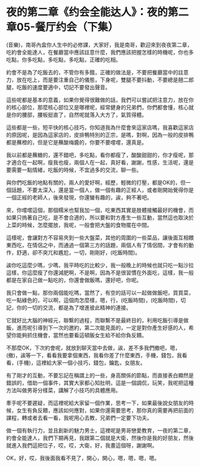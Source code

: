# 夜的第二章《约会全能达人》：夜的第二章05-餐厅约会（下集）

(音樂)，南哥內盒你人生中的必修課，大家好，我是南哥，歡迎來到夜夜第二章，吃約會全能達人，在餐廳當中應該註意什麼，我們應該把握怎樣的時機呢，你也多吃點，你多吃點，多吃點，多吃點，正確的吃相。

約會不是為了吃飯去的，不管你有多餓，正確的做法是，不要把餐廳當中的註意力，放在吃上，而是要注重自己的儀態，下身呢，雙腿不要抖動，不要總是翹二郎腿，吃飯的速度要適中，切記不要發出聲音。

這些呢都是基本的意義，如果你覺得很難做的話，我們可以嘗試把注意力，放在你的核心部位，那麼核心部位又是哪裡呢，經常健身的兄弟們，你們都會懂，核心就是你的腰部，腰板挺直了，自然呢就落入大方了，氣質得體。

這些都是一些，短平快的核心技巧，你知道我為什麼會來這家店嗎，我喜歡這家店的原因呢，是因為這家店的，皮排鴨特別的正宗，是嗎，對啊，因為一般的皮排鴨都是蘸橙的，但是它是蘸酸梅醬的，你要不要嚐嚐，還真是。

我以前都是蘸糖的，還不錯吧，多吃點，看你都瘦了，酸酸甜甜的，你才瘦呢，那才適合在一起啊，瘦我也瘦，兩個人在一起，真好看，謝謝，性感，生活呢，還是要需要一點情緒，吃飯的時候，不宜過多的交流，聊一些。

與你們吃飯的地點有關的，兩人的愛好啊，經歷，輕微的打壓，都是OK的，但一個話題，不要太深入，還是當一個人，做一個有趣的正經人，或者剛開始覺得你是一個正經的老師人，後來發現，你還蠻有趣的，誒，夠不著吧。

來，你嚐嚐這個，那個糯米也幫我加一個，吃東西其實是肢體接觸最好的機會，而如果只摀著自己吃，是不會合適的，所以要和對方產生一些互動，當然這也取決於上菜的時候，怎麼擺放，我呢，一般會把大盤的食物擺在中間。

這樣呢，會讓對方不容易夾到一些大盤菜，其他的周圍的一些菜品，讓後面互相餵東西吃，在情侶之中，而通過一個第三方的話題，兩個人有了情侶間，才會有的動作，舒適，卻不突兀和尷尬，一切，剛剛好，(吃飯時間)。

誒你吃這麼少嗎，少嗎，我平時吃的比較少，我一般晚上的時候也就只吃一點沙拉這樣，你這麼瘦了你還減肥啊，不是啊，因為不是很習慣在外面吃，這樣，我一般都是在家自己做一點吃的，你還會做飯嗎，還好吧，你呢。

我只會做一點，那你兩個能吃嗎，當然了，有空的話可以一起做做飯吧，買買菜，吃一點綠色的，可以啊，這個肉怎麼樣，嗯，行，(吃飯時間)，(吃飯時間)，切記，你的一切的交流，都是為了增進彼此精神的連接。

它就好比大腦的神經元，聯繫的過程，而聯繫不是最終目的，利用吃飯引導是做飯，進而呢引導到下一次的邀約，第二次能見面的，一定是對你產生好感的人，希望你能夠抓住機會，當然也要看這頓飯女生給不給你負反饋。

不那麼OK，下次約會呢，就放到聊天當中去做，誒，差不多我們撤吧，嗯，(撤)，誒等一下，看看我要拿個東西，我看你差了什麼東西，手機，錢包，我看看，(手機)，這裡給大家一個小技巧，錢包，鑰匙，女朋友。

有了剛才的互動，不要忘記在稱謂上的一些，身高關係的節點，而直接表白顯然是錯誤的，借助一個事件，其實大家都心知肚明，這是一個調侃，玩笑，我呢把這種方法叫做男哥分樣菜，講解了小技巧的具體應用。

牽手呢不要遲疑，而這裡呢給大家留一個作業，思考一下，如果最後說女朋友的時候，女生有負反饋，應該如何應對，如果你還需要思考，那你真的需要再把前面的課程，轉或者去看一看，我呢用心去教，兄弟們一定要下功夫。

做一個有執行力，並且創新的魅力男士，這裡呢是男哥戀愛教育，一夜的第二章，約會全能達人，我們下期再見，我跟第二個就是大衛，然後你是我的好朋友，然後就進入我們這把位子，哎，哎，大衛，好，我畫這個呀，謝謝啊。

OK，好，哎，我後面我看不見了，開心，開心，嗯，嗯，嗯，嗯。